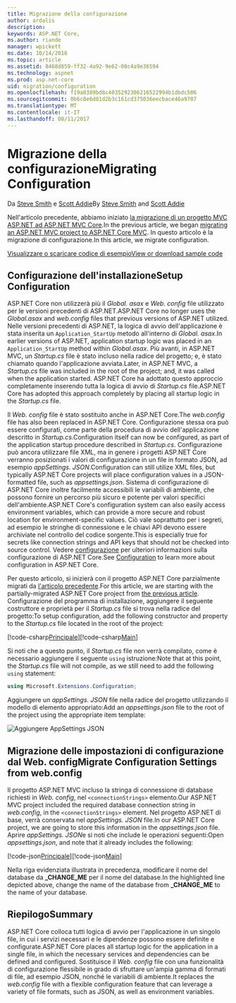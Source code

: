 ```yaml
---
title: Migrazione della configurazione
author: ardalis
description: 
keywords: ASP.NET Core,
ms.author: riande
manager: wpickett
ms.date: 10/14/2016
ms.topic: article
ms.assetid: 8468d859-ff32-4a92-9e62-08c4a9e36594
ms.technology: aspnet
ms.prod: asp.net-core
uid: migration/configuration
ms.openlocfilehash: f19a8389bd8c4035292306216522994b1dbdc506
ms.sourcegitcommit: 0b6c8e6d81d2b3c161cd375036eecbace46a9707
ms.translationtype: MT
ms.contentlocale: it-IT
ms.lasthandoff: 08/11/2017
---
```

# <a name="migrating-configuration"></a><span data-ttu-id="56b70-103">Migrazione della configurazione</span><span class="sxs-lookup"><span data-stu-id="56b70-103">Migrating Configuration</span></span>

<span data-ttu-id="56b70-104">Da [Steve Smith](http://ardalis.com) e [Scott Addie](https://scottaddie.com)</span><span class="sxs-lookup"><span data-stu-id="56b70-104">By [Steve Smith](http://ardalis.com) and [Scott Addie](https://scottaddie.com)</span></span>

<span data-ttu-id="56b70-105">Nell'articolo precedente, abbiamo iniziato [la migrazione di un progetto MVC ASP.NET ad ASP.NET MVC Core](mvc.md).</span><span class="sxs-lookup"><span data-stu-id="56b70-105">In the previous article, we began [migrating an ASP.NET MVC project to ASP.NET Core MVC](mvc.md).</span></span> <span data-ttu-id="56b70-106">In questo articolo è la migrazione di configurazione.</span><span class="sxs-lookup"><span data-stu-id="56b70-106">In this article, we migrate configuration.</span></span>

[<span data-ttu-id="56b70-107">Visualizzare o scaricare codice di esempio</span><span class="sxs-lookup"><span data-stu-id="56b70-107">View or download sample code</span></span>](https://github.com/aspnet/Docs/tree/master/aspnetcore/migration/configuration/samples)

## <a name="setup-configuration"></a><span data-ttu-id="56b70-108">Configurazione dell'installazione</span><span class="sxs-lookup"><span data-stu-id="56b70-108">Setup Configuration</span></span>

<span data-ttu-id="56b70-109">ASP.NET Core non utilizzerà più il *Global. asax* e *Web. config* file utilizzato per le versioni precedenti di ASP.NET.</span><span class="sxs-lookup"><span data-stu-id="56b70-109">ASP.NET Core no longer uses the *Global.asax* and *web.config* files that previous versions of ASP.NET utilized.</span></span> <span data-ttu-id="56b70-110">Nelle versioni precedenti di ASP.NET, la logica di avvio dell'applicazione è stata inserita un `Application_StartUp` metodo all'interno di *Global. asax*.</span><span class="sxs-lookup"><span data-stu-id="56b70-110">In earlier versions of ASP.NET, application startup logic was placed in an `Application_StartUp` method within *Global.asax*.</span></span> <span data-ttu-id="56b70-111">Più avanti, in ASP.NET MVC, un *Startup.cs* file è stato incluso nella radice del progetto; e, è stato chiamato quando l'applicazione avviata.</span><span class="sxs-lookup"><span data-stu-id="56b70-111">Later, in ASP.NET MVC, a *Startup.cs* file was included in the root of the project; and, it was called when the application started.</span></span> <span data-ttu-id="56b70-112">ASP.NET Core ha adottato questo approccio completamente inserendo tutta la logica di avvio di *Startup.cs* file.</span><span class="sxs-lookup"><span data-stu-id="56b70-112">ASP.NET Core has adopted this approach completely by placing all startup logic in the *Startup.cs* file.</span></span>

<span data-ttu-id="56b70-113">Il *Web. config* file è stato sostituito anche in ASP.NET Core.</span><span class="sxs-lookup"><span data-stu-id="56b70-113">The *web.config* file has also been replaced in ASP.NET Core.</span></span> <span data-ttu-id="56b70-114">Configurazione stessa ora può essere configurati, come parte della procedura di avvio dell'applicazione descritto in *Startup.cs*.</span><span class="sxs-lookup"><span data-stu-id="56b70-114">Configuration itself can now be configured, as part of the application startup procedure described in *Startup.cs*.</span></span> <span data-ttu-id="56b70-115">Configurazione può ancora utilizzare file XML, ma in genere i progetti ASP.NET Core verranno posizionati i valori di configurazione in un file in formato JSON, ad esempio *appSettings. JSON*.</span><span class="sxs-lookup"><span data-stu-id="56b70-115">Configuration can still utilize XML files, but typically ASP.NET Core projects will place configuration values in a JSON-formatted file, such as *appsettings.json*.</span></span> <span data-ttu-id="56b70-116">Sistema di configurazione di ASP.NET Core inoltre facilmente accessibili le variabili di ambiente, che possono fornire un percorso più sicuro e potente per valori specifici dell'ambiente.</span><span class="sxs-lookup"><span data-stu-id="56b70-116">ASP.NET Core's configuration system can also easily access environment variables, which can provide a more secure and robust location for environment-specific values.</span></span> <span data-ttu-id="56b70-117">Ciò vale soprattutto per i segreti, ad esempio le stringhe di connessione e le chiavi API devono essere archiviate nel controllo del codice sorgente.</span><span class="sxs-lookup"><span data-stu-id="56b70-117">This is especially true for secrets like connection strings and API keys that should not be checked into source control.</span></span> <span data-ttu-id="56b70-118">Vedere [configurazione](../fundamentals/configuration.md) per ulteriori informazioni sulla configurazione di ASP.NET Core.</span><span class="sxs-lookup"><span data-stu-id="56b70-118">See [Configuration](../fundamentals/configuration.md) to learn more about configuration in ASP.NET Core.</span></span>

<span data-ttu-id="56b70-119">Per questo articolo, si inizierà con il progetto ASP.NET Core parzialmente migrati da [l'articolo precedente](mvc.md).</span><span class="sxs-lookup"><span data-stu-id="56b70-119">For this article, we are starting with the partially-migrated ASP.NET Core project from [the previous article](mvc.md).</span></span> <span data-ttu-id="56b70-120">Configurazione del programma di installazione, aggiungere il seguente costruttore e proprietà per il *Startup.cs* file si trova nella radice del progetto:</span><span class="sxs-lookup"><span data-stu-id="56b70-120">To setup configuration, add the following constructor and property to the *Startup.cs* file located in the root of the project:</span></span>

<span data-ttu-id="56b70-121">[!code-csharp[Principale](configuration/samples/WebApp1/src/WebApp1/Startup.cs?range=11-21)]</span><span class="sxs-lookup"><span data-stu-id="56b70-121">[!code-csharp[Main](configuration/samples/WebApp1/src/WebApp1/Startup.cs?range=11-21)]</span></span>

<span data-ttu-id="56b70-122">Si noti che a questo punto, il *Startup.cs* file non verrà compilato, come è necessario aggiungere il seguente `using` istruzione:</span><span class="sxs-lookup"><span data-stu-id="56b70-122">Note that at this point, the *Startup.cs* file will not compile, as we still need to add the following `using` statement:</span></span>

```csharp
using Microsoft.Extensions.Configuration;
```

<span data-ttu-id="56b70-123">Aggiungere un *appSettings. JSON* file nella radice del progetto utilizzando il modello di elemento appropriato:</span><span class="sxs-lookup"><span data-stu-id="56b70-123">Add an *appsettings.json* file to the root of the project using the appropriate item template:</span></span>

![Aggiungere AppSettings JSON](configuration/_static/add-appsettings-json.png)

## <a name="migrate-configuration-settings-from-webconfig"></a><span data-ttu-id="56b70-125">Migrazione delle impostazioni di configurazione dal Web. config</span><span class="sxs-lookup"><span data-stu-id="56b70-125">Migrate Configuration Settings from web.config</span></span>

<span data-ttu-id="56b70-126">Il progetto ASP.NET MVC incluso la stringa di connessione di database richiesti in *Web. config*, nel `<connectionStrings>` elemento.</span><span class="sxs-lookup"><span data-stu-id="56b70-126">Our ASP.NET MVC project included the required database connection string in *web.config*, in the `<connectionStrings>` element.</span></span> <span data-ttu-id="56b70-127">Nel progetto ASP.NET di base, verrà conservata nel *appSettings. JSON* file.</span><span class="sxs-lookup"><span data-stu-id="56b70-127">In our ASP.NET Core project, we are going to store this information in the *appsettings.json* file.</span></span> <span data-ttu-id="56b70-128">Aprire *appSettings. JSON*e si noti che include le operazioni seguenti:</span><span class="sxs-lookup"><span data-stu-id="56b70-128">Open *appsettings.json*, and note that it already includes the following:</span></span>

<span data-ttu-id="56b70-129">[!code-json[Principale](../migration/configuration/samples/WebApp1/src/WebApp1/appsettings.json?highlight=4)]</span><span class="sxs-lookup"><span data-stu-id="56b70-129">[!code-json[Main](../migration/configuration/samples/WebApp1/src/WebApp1/appsettings.json?highlight=4)]</span></span>


<span data-ttu-id="56b70-130">Nella riga evidenziata illustrata in precedenza, modificare il nome del database da **_CHANGE_ME** per il nome del database.</span><span class="sxs-lookup"><span data-stu-id="56b70-130">In the highlighted line depicted above, change the name of the database from **_CHANGE_ME** to the name of your database.</span></span>

## <a name="summary"></a><span data-ttu-id="56b70-131">Riepilogo</span><span class="sxs-lookup"><span data-stu-id="56b70-131">Summary</span></span>

<span data-ttu-id="56b70-132">ASP.NET Core colloca tutti logica di avvio per l'applicazione in un singolo file, in cui i servizi necessari e le dipendenze possono essere definite e configurate.</span><span class="sxs-lookup"><span data-stu-id="56b70-132">ASP.NET Core places all startup logic for the application in a single file, in which the necessary services and dependencies can be defined and configured.</span></span> <span data-ttu-id="56b70-133">Sostituisce il *Web. config* file con una funzionalità di configurazione flessibile in grado di sfruttare un'ampia gamma di formati di file, ad esempio JSON, nonché le variabili di ambiente.</span><span class="sxs-lookup"><span data-stu-id="56b70-133">It replaces the *web.config* file with a flexible configuration feature that can leverage a variety of file formats, such as JSON, as well as environment variables.</span></span>
